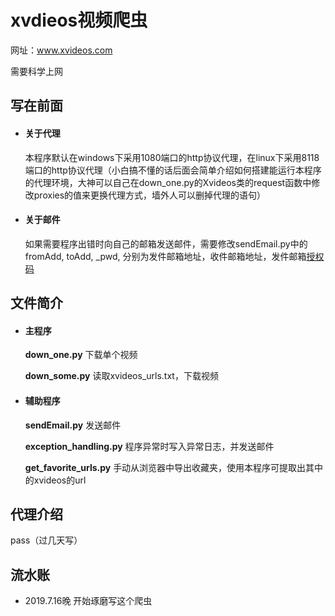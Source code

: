 # xvdieos视频爬虫

网址：www.xvideos.com

需要科学上网

## 写在前面

* #### 关于代理

  本程序默认在windows下采用1080端口的http协议代理，在linux下采用8118端口的http协议代理（小白搞不懂的话后面会简单介绍如何搭建能运行本程序的代理环境，大神可以自己在down_one.py的Xvideos类的request函数中修改proxies的值来更换代理方式，墙外人可以删掉代理的语句）

* #### 关于邮件

  如果需要程序出错时向自己的邮箱发送邮件，需要修改sendEmail.py中的fromAdd, toAdd, \_pwd, 分别为发件邮箱地址，收件邮箱地址，发件邮箱[授权码](https://jingyan.baidu.com/article/8ebacdf065a1f149f65cd5b5.html "网易邮箱如何设置授权码")

## 文件简介

* #### 主程序

  **down_one.py** 下载单个视频

  **down_some.py**  读取xvideos_urls.txt，下载视频

* #### 辅助程序

  **sendEmail.py** 发送邮件

  **exception_handling.py** 程序异常时写入异常日志，并发送邮件

  **get_favorite_urls.py** 手动从浏览器中导出收藏夹，使用本程序可提取出其中的xvideos的url

## 代理介绍

pass（过几天写）

## 流水账

* 2019.7.16晚 开始琢磨写这个爬虫